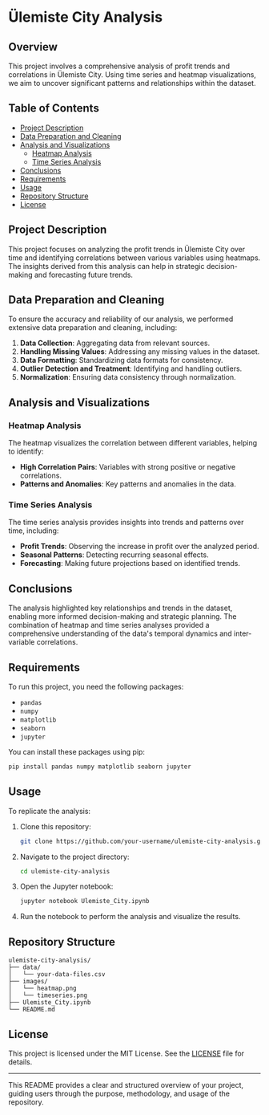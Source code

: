 # Ülemiste City Analysis

## Overview

This project involves a comprehensive analysis of profit trends and correlations in Ülemiste City. Using time series and heatmap visualizations, we aim to uncover significant patterns and relationships within the dataset.

## Table of Contents

- [Project Description](#project-description)
- [Data Preparation and Cleaning](#data-preparation-and-cleaning)
- [Analysis and Visualizations](#analysis-and-visualizations)
  - [Heatmap Analysis](#heatmap-analysis)
  - [Time Series Analysis](#time-series-analysis)
- [Conclusions](#conclusions)
- [Requirements](#requirements)
- [Usage](#usage)
- [Repository Structure](#repository-structure)
- [License](#license)

## Project Description

This project focuses on analyzing the profit trends in Ülemiste City over time and identifying correlations between various variables using heatmaps. The insights derived from this analysis can help in strategic decision-making and forecasting future trends.

## Data Preparation and Cleaning

To ensure the accuracy and reliability of our analysis, we performed extensive data preparation and cleaning, including:

1. **Data Collection**: Aggregating data from relevant sources.
2. **Handling Missing Values**: Addressing any missing values in the dataset.
3. **Data Formatting**: Standardizing data formats for consistency.
4. **Outlier Detection and Treatment**: Identifying and handling outliers.
5. **Normalization**: Ensuring data consistency through normalization.

## Analysis and Visualizations

### Heatmap Analysis

The heatmap visualizes the correlation between different variables, helping to identify:

- **High Correlation Pairs**: Variables with strong positive or negative correlations.
- **Patterns and Anomalies**: Key patterns and anomalies in the data.

### Time Series Analysis

The time series analysis provides insights into trends and patterns over time, including:

- **Profit Trends**: Observing the increase in profit over the analyzed period.
- **Seasonal Patterns**: Detecting recurring seasonal effects.
- **Forecasting**: Making future projections based on identified trends.

## Conclusions

The analysis highlighted key relationships and trends in the dataset, enabling more informed decision-making and strategic planning. The combination of heatmap and time series analyses provided a comprehensive understanding of the data's temporal dynamics and inter-variable correlations.

## Requirements

To run this project, you need the following packages:

- `pandas`
- `numpy`
- `matplotlib`
- `seaborn`
- `jupyter`

You can install these packages using pip:

```bash
pip install pandas numpy matplotlib seaborn jupyter
```

## Usage

To replicate the analysis:

1. Clone this repository:

    ```bash
    git clone https://github.com/your-username/ulemiste-city-analysis.git
    ```

2. Navigate to the project directory:

    ```bash
    cd ulemiste-city-analysis
    ```

3. Open the Jupyter notebook:

    ```bash
    jupyter notebook Ulemiste_City.ipynb
    ```

4. Run the notebook to perform the analysis and visualize the results.

## Repository Structure

```
ulemiste-city-analysis/
├── data/
│   └── your-data-files.csv
├── images/
│   └── heatmap.png
│   └── timeseries.png
├── Ulemiste_City.ipynb
└── README.md
```

## License

This project is licensed under the MIT License. See the [LICENSE](LICENSE) file for details.

---

This README provides a clear and structured overview of your project, guiding users through the purpose, methodology, and usage of the repository.
